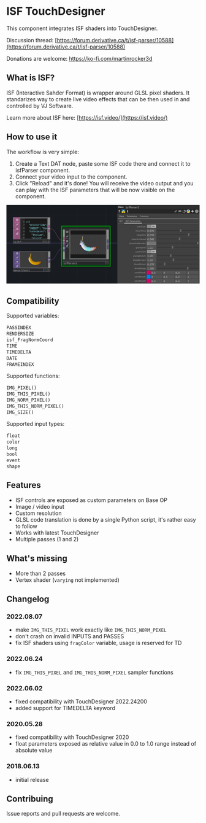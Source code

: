 # ISF TouchDesigner

This component integrates ISF shaders into TouchDesigner.

Discussion thread: [https://forum.derivative.ca/t/isf-parser/10588](https://forum.derivative.ca/t/isf-parser/10588)

Donations are welcome: https://ko-fi.com/martinrocker3d

## What is ISF?

ISF (Interactive Sahder Format) is wrapper around GLSL pixel shaders. It standarizes way
to create live video effects that can be then used in and controlled by VJ Software.

Learn more about ISF here: [https://isf.video/](https://isf.video/)

## How to use it

The workflow is very simple:

1. Create a Text DAT node, paste some ISF code there and connect it to isfParser component.
2. Connect your video input to the component.
3. Click "Reload" and it's done! You will receive the video output and you can play with the ISF parameters that will be now visible on the component.

![Screenshot](https://raw.githubusercontent.com/marcinbiegun/isf-touchdesigner/master/docs/screenshot.png)

## Compatibility

Supported variables:

```
PASSINDEX
RENDERSIZE
isf_FragNormCoord
TIME
TIMEDELTA
DATE
FRAMEINDEX
```

Supported functions:

```
IMG_PIXEL()
IMG_THIS_PIXEL()
IMG_NORM_PIXEL()
IMG_THIS_NORM_PIXEL()
IMG_SIZE()
```

Supported input types:

```
float
color
long
bool
event
shape
```

## Features

* ISF controls are exposed as custom parameters on Base OP
* Image / video input
* Custom resolution
* GLSL code translation is done by a single Python script, it's
  rather easy to follow
* Works with latest TouchDesigner
* Multiple passes (1 and 2)

## What's missing

* More than 2 passes
* Vertex shader (`varying` not implemented)

## Changelog

### 2022.08.07

* make `IMG_THIS_PIXEL` work exactly like `IMG_THIS_NORM_PIXEL`
* don't crash on invalid INPUTS and PASSES
* fix ISF shaders using `fragColor` variable, usage is reserved for TD

### 2022.06.24

* fix `IMG_THIS_PIXEL` and `IMG_THIS_NORM_PIXEL` sampler functions

### 2022.06.02

* fixed compatibility with TouchDesigner 2022.24200
* added support for TIMEDELTA keyword

### 2020.05.28

* fixed compatibility with TouchDesigner 2020
* float parameters exposed as relative value in 0.0 to 1.0 range
  instead of absolute value

### 2018.06.13

* initial release

## Contribuing

Issue reports and pull requests are welcome.
